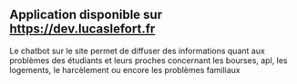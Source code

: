 ## Application disponible sur https://dev.lucaslefort.fr

Le chatbot sur le site permet de diffuser des informations quant aux problèmes des étudiants et leurs proches concernant les bourses, apl, les logements, le harcèlement ou encore les problèmes familiaux
